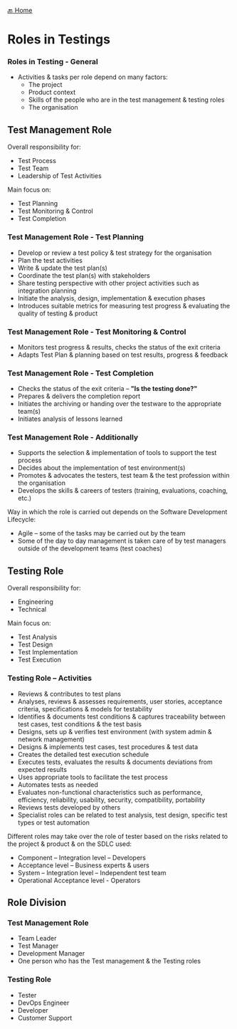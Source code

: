 [🔙 Home](../home.md)

# Roles in Testings
### Roles in Testing - General
* Activities & tasks per role depend on many factors:
  * The project
  * Product context
  * Skills of the people who are in the test management & testing roles
  * The organisation

    
## Test Management Role
Overall responsibility for:
* Test Process
* Test Team
* Leadership of Test Activities

Main focus on:
* Test Planning 
* Test Monitoring & Control
* Test Completion

### Test Management Role - Test Planning
* Develop or review a test policy & test strategy for the organisation
* Plan the test activities 
* Write & update the test plan(s)
* Coordinate the test plan(s) with stakeholders
* Share testing perspective with other project activities such as integration planning
* Initiate the analysis, design, implementation & execution phases
* Introduces suitable metrics for measuring test progress & evaluating the quality of testing & product

### Test Management Role - Test Monitoring & Control
* Monitors test progress & results, checks the status of the exit criteria
* Adapts Test Plan & planning based on test results, progress & feedback

### Test Management Role - Test Completion
* Checks the status of the exit criteria – **"Is the testing done?"**
* Prepares & delivers the completion report
* Initiates the archiving or handing over the testware to the appropriate team(s)
* Initiates analysis of lessons learned

### Test Management Role - Additionally
* Supports the selection & implementation of tools to support the test process
* Decides about the implementation of test environment(s)
* Promotes & advocates the testers, test team & the test profession within the organisation
* Develops the skills & careers of testers (training, evaluations, coaching, etc.)

Way in which the role is carried out depends on the Software Development Lifecycle:
* Agile – some of the tasks may be carried out by the team
* Some of the day to day management is taken care of by test managers outside of the development teams (test coaches)

## Testing Role
Overall responsibility for:
* Engineering
* Technical

Main focus on:
* Test Analysis
* Test Design
* Test Implementation
* Test Execution

### Testing Role – Activities
* Reviews & contributes to test plans
* Analyses, reviews & assesses requirements, user stories, acceptance criteria, specifications & models for testability
* Identifies & documents test conditions & captures traceability between test cases, test conditions & the test basis
* Designs, sets up & verifies test environment (with system admin & network management)
* Designs & implements test cases, test procedures & test data
* Creates the detailed test execution schedule
* Executes tests, evaluates the results & documents deviations from expected results
* Uses appropriate tools to facilitate the test process
* Automates tests as needed
* Evaluates non-functional characteristics such as performance, efficiency, reliability, usability, security, compatibility, portability
* Reviews tests developed by others
* Specialist roles can be related to test analysis, test design, specific test types or test automation

Different roles may take over the role of tester based on the risks related to the project & product & on the SDLC used:
* Component – Integration level – Developers
* Acceptance level – Business experts & users
* System – Integration level – Independent test team
* Operational Acceptance level - Operators

## Role Division
### Test Management Role
* Team Leader
* Test Manager
* Development Manager
* One person who has the Test management & the Testing roles

### Testing Role
* Tester
* DevOps Engineer
* Developer
* Customer Support